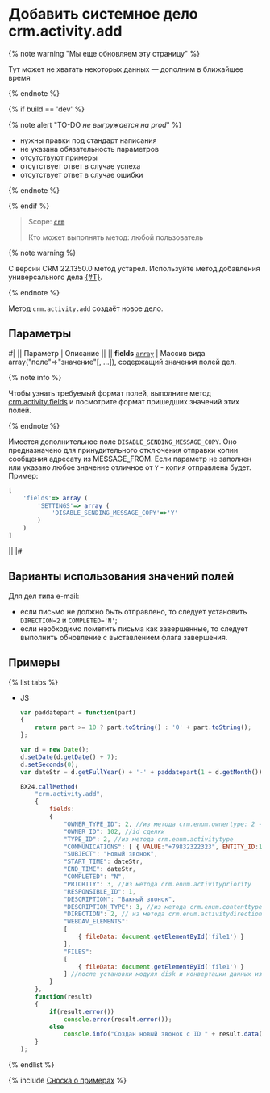 # Добавить системное дело crm.activity.add

{% note warning "Мы еще обновляем эту страницу" %}

Тут может не хватать некоторых данных — дополним в ближайшее время

{% endnote %}

{% if build == 'dev' %}

{% note alert "TO-DO _не выгружается на prod_" %}

- нужны правки под стандарт написания
- не указана обязательность параметров
- отсутствуют примеры
- отсутствует ответ в случае успеха
- отсутствует ответ в случае ошибки

{% endnote %}

{% endif %}

> Scope: [`crm`](../../../scopes/permissions.md)
>
> Кто может выполнять метод: любой пользователь

{% note warning %}

С версии CRM 22.1350.0 метод устарел. Используйте метод добавления универсального дела [{#T}](./crm-activity-todo-add.md).

{% endnote %}

Метод `crm.activity.add` создаёт новое дело.

## Параметры

#|
|| Параметр | Описание ||
|| **fields**
[`array`](../../../data-types.md) | Массив вида array("поле"=>"значение"[, ...]), содержащий значения полей дел. 

{% note info %}

Чтобы узнать требуемый формат полей, выполните метод [crm.activity.fields](./crm-activity-fields.md) и посмотрите формат пришедших значений этих полей.

{% endnote %}

Имеется дополнительное поле `DISABLE_SENDING_MESSAGE_COPY`. Оно предназначено для принудительного отключения отправки копии сообщения адресату из MESSAGE_FROM. Если параметр не заполнен или указано любое значение отличное от `Y` - копия отправлена будет. Пример:

```js
[
    'fields'=> array (
        'SETTINGS'=> array (
            'DISABLE_SENDING_MESSAGE_COPY'=>'Y'
        )
    )
]
```
 ||
|#

## Варианты использования значений полей
Для дел типа e-mail:
- если письмо не должно быть отправлено, то следует установить `DIRECTION=2` и `COMPLETED='N'`;
- если необходимо пометить письма как завершенные, то следует выполнить обновление с выставлением флага завершения.

## Примеры

{% list tabs %}

- JS

    ```js
    var paddatepart = function(part)
    {
        return part >= 10 ? part.toString() : '0' + part.toString();
    };

    var d = new Date();
    d.setDate(d.getDate() + 7);
    d.setSeconds(0);
    var dateStr = d.getFullYear() + '-' + paddatepart(1 + d.getMonth()) + '-' + paddatepart(d.getDate()) + 'T' + paddatepart(d.getHours()) + ':' + paddatepart(d.getMinutes()) + ':' + paddatepart(d.getSeconds()) + '+00:00';

    BX24.callMethod(
        "crm.activity.add",
        {
            fields:
            {
                "OWNER_TYPE_ID": 2, //из метода crm.enum.ownertype: 2 - тип "сделка"
                "OWNER_ID": 102, //id сделки
                "TYPE_ID": 2, //из метода crm.enum.activitytype
                "COMMUNICATIONS": [ { VALUE:"+79832322323", ENTITY_ID:134,ENTITY_TYPE_ID:3 } ], //где 134 - id контакта, 3 - тип "контакт"
                "SUBJECT": "Новый звонок",
                "START_TIME": dateStr,
                "END_TIME": dateStr,
                "COMPLETED": "N",
                "PRIORITY": 3, //из метода crm.enum.activitypriority
                "RESPONSIBLE_ID": 1,
                "DESCRIPTION": "Важный звонок",
                "DESCRIPTION_TYPE": 3, //из метода crm.enum.contenttype
                "DIRECTION": 2, // из метода crm.enum.activitydirection
                "WEBDAV_ELEMENTS":
                [
                    { fileData: document.getElementById('file1') }
                ],
                "FILES":
                [
                    { fileData: document.getElementById('file1') }
                ] //после установки модуля disk и конвертации данных из webdav можно будет указавать FILES вместо WEBDAV_ELEMENTS
            }
        },
        function(result)
        {
            if(result.error())
                console.error(result.error());
            else
                console.info("Создан новый звонок с ID " + result.data());
        }
    );
    ```

{% endlist %}

{% include [Сноска о примерах](../../../../_includes/examples.md) %}

